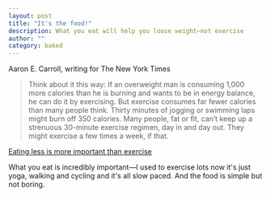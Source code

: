 ```yaml
---
layout: post
title: "It's the food!"
description: What you eat will help you loose weight—not exercise
author: ""
category: baked
---
```

 

Aaron E. Carroll, writing for The New York Times

>Think about it this way: If an overweight man is consuming 1,000 more calories than he is burning and wants to be in energy balance, he can do it by exercising. But exercise consumes far fewer calories than many people think. Thirty minutes of jogging or swimming laps might burn off 350 calories. Many people, fat or fit, can&rsquo;t keep up a strenuous 30-minute exercise regimen, day in and day out. They might exercise a few times a week, if that.

[Eating less is more important than exercise](http://www.nytimes.com/2015/06/16/upshot/to-lose-weight-eating-less-is-far-more-important-than-exercising-more.html)

What you eat is incredibly important&mdash;I used to exercise lots now it&#39;s just yoga, walking and cycling and it&#39;s all slow paced. And the food is simple but not boring. 